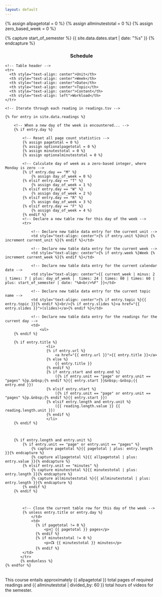```yaml
---
layout: default
---
```


{% assign allpagetotal = 0 %}
{% assign allminutestotal = 0 %}
{% assign zero_based_week = 0 %}

{% capture start_of_semester %}
{{ site.data.dates.start | date: "%s" }}
{% endcapture %}

<!-- {% increment current_week %} -->
<!-- {% assign seconds_in_day = 86400 %} -->



<h3 style="text-align: center">Schedule</h3>

<table class="table table-striped"> 
  <tbody>
  
    <!-- Table header -->
    <tr>
      <th style="text-align: center">Unit</th>
      <th style="text-align: center">Week</th>
      <th style="text-align: center">Date</th>
      <th style="text-align: center">Topic</th>
      <th style="text-align: center">Content</th>
      <th style="text-align: left">Workload</th>
    </tr>
    
    <!-- Iterate through each reading in readings.tsv -->
    
    {% for entry in site.data.readings %}
    
        <!-- When a new day of the week is encountered... -->
        {% if entry.day %}
                            
            <!-- Reset all page count statistics -->
            {% assign pagetotal = 0 %}
            {% assign optionalpagetotal = 0 %}
            {% assign minutestotal = 0 %}
            {% assign optionalminutestotal = 0 %}
            
            <!-- Calculate day of week as a zero-based integer, where Monday is zero -->
            {% if entry.day == "M" %}
                {% assign day_of_week = 0 %}
            {% elsif entry.day == "T" %}            
                {% assign day_of_week = 1 %}
            {% elsif entry.day == "W" %}            
                {% assign day_of_week = 2 %}
            {% elsif entry.day == "R" %}            
                {% assign day_of_week = 3 %}
            {% elsif entry.day == "F" %}            
                {% assign day_of_week = 4 %}
            {% endif %}                                                                                                                        
	        <!-- Declare a new table row for this day of the week -->    
	        <tr>
	        
	            <!-- Declare new table data entry for the current unit -->
	            <td style="text-align: center">{% if entry.unit %}Unit {% increment current_unit %}{% endif %}</td>
	            
	            <!-- Declare new table data entry for the current week -->
	            <td style="text-align: center">{% if entry.week %}Week {% increment current_week %}{% endif %}</td>
	        
	            <!-- Declare new table data entry for the current calendar date -->
	            <td style="text-align: center">{{ current_week | minus: 2 | times: 7 | plus: day_of_week |  times: 24 | times: 60 | times: 60 | plus: start_of_semester | date: "%A<br/>%F" }}</td>
	            
	            <!-- Declare new table data entry for the current topic name -->
	            <td style="text-align: center">{% if entry.topic %}{{ entry.topic }}{% endif %}<br/>{% if entry.slides %}<a href="{{ entry.slides }}">(slides)</a>{% endif %}</td>
	        
	            <!-- Declare new table data entry for the readings for the current day -->
	            <td>
	                <ul>	        
        {% endif %}
        
        {% if entry.title %}
                       <li>
                       {% if entry.url %}
                           <a href="{{ entry.url }}">{{ entry.title }}</a>
                       {% else %}
                           {{ entry.title }} 
                       {% endif %} 
                       {% if entry.start and entry.end %}
                           ({% if entry.unit == "page" or entry.unit == "pages" %}p.&nbsp;{% endif %}{{ entry.start }}&nbsp;-&nbsp;{{ entry.end }})
                       {% elsif entry.start %}
                           ({% if entry.unit == "page" or entry.unit == "pages" %}p.&nbsp;{% endif %}{{ entry.start }})
                       {% elsif entry.length and entry.unit %}
                           ({{ reading.length.value }} {{ reading.length.unit }})
                       {% endif %}
                       </li>
        {% endif %}
        
        
        
        {% if entry.length and entry.unit %}
            {% if entry.unit == "page" or entry.unit == "pages" %}
                {% capture pagetotal %}{{ pagetotal | plus: entry.length }}{% endcapture %}
                {% capture allpagetotal %}{{ allpagetotal | plus: entry.value }}{% endcapture %}
            {% elsif entry.unit == "minutes" %}
                {% capture minutestotal %}{{ minutestotal | plus: entry.length }}{% endcapture %}
                {% capture allminutestotal %}{{ allminutestotal | plus: entry.length }}{% endcapture %}              
            {% endif %}
        {% endif %}
        
        
        
            <!-- Close the current table row for this day of the week -->    
            {% unless entry.title or entry.day %}
                </td>
                <td>
			      {% if pagetotal != 0 %}
			          <p>📖 {{ pagetotal }} pages</p>
			      {% endif %}
			      {% if minutestotal != 0 %}
			          <p>📺 {{ minutestotal }} minutes</p>
			      {% endif %}
            </td>        
           </tr>
           {% endunless %}
    {% endfor %}
    
  </tbody>
</table>

<p>This course entails approximately {{ allpagetotal }} total pages of required readings and {{ allminutestotal | divided_by: 60 }} total hours of videos for the semester.</p>
